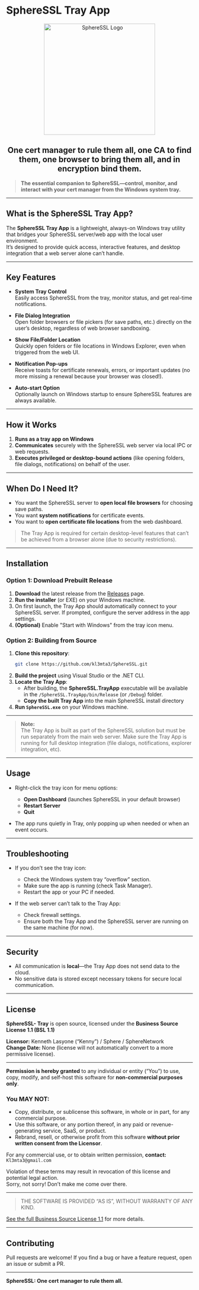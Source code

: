 # SphereSSL Tray App


<p align="center">
  <img src="https://github.com/kl3mta3/SphereSSL/blob/master/Images/SphereSSL_ICON.png" alt="SphereSSL Logo" width="300"/>
<h2 align="center">
<b>One cert manager to rule them all, one CA to find them, one browser to bring them all, and in encryption bind them.</b>
</h2>
</p>

> **The essential companion to SphereSSL—control, monitor, and interact with your cert manager from the Windows system tray.**

---

## What is the SphereSSL Tray App?

The **SphereSSL Tray App** is a lightweight, always-on Windows tray utility that bridges your SphereSSL server/web app with the local user environment.  
It’s designed to provide quick access, interactive features, and desktop integration that a web server alone can’t handle.

---

## Key Features

- **System Tray Control**  
  Easily access SphereSSL from the tray, monitor status, and get real-time notifications.

- **File Dialog Integration**  
  Open folder browsers or file pickers (for save paths, etc.) directly on the user’s desktop, regardless of web browser sandboxing.

- **Show File/Folder Location**  
  Quickly open folders or file locations in Windows Explorer, even when triggered from the web UI.

- **Notification Pop-ups**  
  Receive toasts for certificate renewals, errors, or important updates (no more missing a renewal because your browser was closed!).

- **Auto-start Option**  
  Optionally launch on Windows startup to ensure SphereSSL features are always available.

---

## How it Works

1. **Runs as a tray app on Windows**
2. **Communicates** securely with the SphereSSL web server via local IPC or web requests.
3. **Executes privileged or desktop-bound actions** (like opening folders, file dialogs, notifications) on behalf of the user.

---

## When Do I Need It?

- You want the SphereSSL server to **open local file browsers** for choosing save paths.
- You want **system notifications** for certificate events.
- You want to **open certificate file locations** from the web dashboard.

> The Tray App is required for certain desktop-level features that can’t be achieved from a browser alone (due to security restrictions).

---

## Installation

### Option 1: Download Prebuilt Release

1. **Download** the latest release from the [Releases](https://github.com/kl3mta3/SphereSSL/releases) page.
2. **Run the installer** (or EXE) on your Windows machine.
3. On first launch, the Tray App should automatically connect to your SphereSSL server. If prompted, configure the server address in the app settings.
4. **(Optional)** Enable "Start with Windows" from the tray icon menu.

### Option 2: Building from Source

1. **Clone this repository**:
    ```bash
    git clone https://github.com/kl3mta3/SphereSSL.git
    ```
2. **Build the project** using Visual Studio or the .NET CLI.
3. **Locate the Tray App**:
   - After building, the **SphereSSL.TrayApp** executable will be available in the `/SphereSSL.TrayApp/bin/Release` (or `/Debug`) folder.
   - **Copy the built Tray App** into the main SphereSSL install directory
4. **Run `SphereSSL.exe`** on your Windows machine.

---

> **Note:**  
> The Tray App is built as part of the SphereSSL solution but must be run separately from the main web server. Make sure the Tray App is running for full desktop integration (file dialogs, notifications, explorer integration, etc).

---

## Usage

- Right-click the tray icon for menu options:
  - **Open Dashboard** (launches SphereSSL in your default browser)
  - **Restart Server** 
  - **Quit**

- The app runs quietly in Tray, only popping up when needed or when an event occurs.

---

## Troubleshooting

- If you don’t see the tray icon:
  - Check the Windows system tray “overflow” section.
  - Make sure the app is running (check Task Manager).
  - Restart the app or your PC if needed.

- If the web server can’t talk to the Tray App:
  - Check firewall settings.
  - Ensure both the Tray App and the SphereSSL server are running on the same machine (for now).

---

## Security

- All communication is **local**—the Tray App does not send data to the cloud.
- No sensitive data is stored except necessary tokens for secure local communication.

---

## License

**SphereSSL- Tray** is open source, licensed under the **Business Source License 1.1 (BSL 1.1)**

**Licensor:** Kenneth Lasyone (“Kenny”) / Sphere / SphereNetwork  
**Change Date:** None (license will not automatically convert to a more permissive license).

---

**Permission is hereby granted** to any individual or entity (“You”) to use, copy, modify, and self-host this software for **non-commercial purposes only**.

### You MAY NOT:
- Copy, distribute, or sublicense this software, in whole or in part, for any commercial purpose.
- Use this software, or any portion thereof, in any paid or revenue-generating service, SaaS, or product.
- Rebrand, resell, or otherwise profit from this software **without prior written consent from the Licensor**.

For any commercial use, or to obtain written permission, **contact:**  
`Kl3mta3@gmail.com`

Violation of these terms may result in revocation of this license and potential legal action.  
Sorry, not sorry! Don’t make me come over there.

---

> THE SOFTWARE IS PROVIDED “AS IS”, WITHOUT WARRANTY OF ANY KIND.

[See the full Business Source License 1.1](https://mariadb.com/bsl11) for more details.

---

## Contributing

Pull requests are welcome! If you find a bug or have a feature request, open an issue or submit a PR.

---

**SphereSSL: One cert manager to rule them all.**
